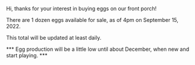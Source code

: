 Hi, thanks for your interest in buying eggs on our front porch!

There are 1 dozen eggs available for sale, as of 4pm on September 15, 2022.

This total will be updated at least daily.

*** Egg production will be a little low until about December, when new and start playing. ***




<!---
EggsOnTheFrontPorch/EggsOnTheFrontPorch is a ✨ special ✨ repository because its `README.md` (this file) appears on your GitHub profile.
You can click the Preview link to take a look at your changes.
--->
